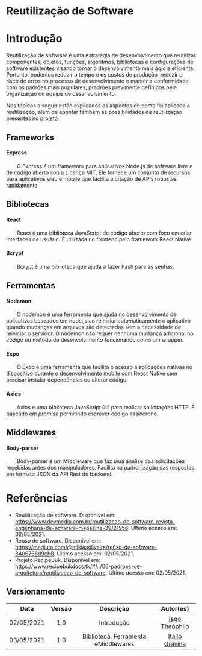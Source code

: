 # Reutilização de Software

# Introdução
  Reutilização de software é uma estratégia de desenvolvimento que reutilizar componentes, objetos, funções, algoritmos, bibliotecas e configurações de software existentes visando tornar o desenvolvimento mais ágio e eficiente. Portanto, podemos reduzir o tempo e os custos de produção, reduzir o risco de erros no processo de desenvolvimento e manter a conformidade com os padrões mais populares, pradrões previmente definidos pela organização ou equipe de desenvolvimento.

  Nos tópicos a seguir estão explicados os aspectos de como foi aplicada a reutilização, além de apontar também as possibilidades de reutilização presentes no projeto.

## Frameworks

#### Express

  O Express é um framework para aplicativos Node.js de software livre e de código aberto sob a Licença MIT. Ele fornece um conjunto de recursos para aplicativos web e mobile que facilita a criação de APIs robustas rapidamente.



## Bibliotecas

#### React

  React é uma biblioteca JavaScript de código aberto com foco em criar interfaces de usuário. É utilizada no frontend pelo framework React Native

#### Bcrypt

  Bcrypt é uma biblioteca que ajuda a fazer hash para as senhas.


## Ferramentas

#### Nodemon

  O nodemon é uma ferramenta que ajuda no desenvolvimento de aplicativos baseados em node.js ao reiniciar automaticamente o aplicativo quando mudanças em arquivos são detectadas sem a necessidade de reiniciar o servidor. O nodemon não requer nenhuma mudança adicional no código ou método de desenvolvimento funcionando como um wrapper.

#### Expo

  O Expo é uma ferramenta que facilita o acesso a aplicações nativas no dispositivo durante o desenvolvimento mobile com React Native sem precisar instalar dependências ou alterar código.

#### Axios

  Axios é uma biblioteca JavaScript útil para realizar solicitações HTTP. É baseado em  _promise_  permitindo escrever código assíncrono.

## Middlewares

#### Body-parser

  Body-parser é um Middleware que faz uma análise das solicitações recebidas antes dos manipuladores. Facilita na padronização das respostas em formato JSON da API Rest do backend.
# Referências
- Reutilização de software. Disponível em: https://www.devmedia.com.br/reutilizacao-de-software-revista-engenharia-de-software-magazine-39/21956. Último acesso em: 02/05/2021.
- Reuso de software. Disponível em: https://medium.com/@mikiasoliveira/reúso-de-software-8406766d9eb8. Último acesso em: 02/05/2021.
- Projeto RecipeBuk. Disponível em: https://www.recipebukdocs.tk/#/../06-padroes-de-arquitetura/reutilizacao-de-software. Último acesso em: 02/05/2021.

## Versionamento
| Data | Versão | Descrição | Autor(es) |
|:----:|:------:|:---------:|:---------:|
|02/05/2021|1.0| Introdução  | [Iago Theóphilo](https://github.com/iagotheophilo) |
|03/05/2021|1.0| Biblioteca, Ferramenta eMiddlewares | [Itallo Gravina](https://github.com/iitallogravina) |
